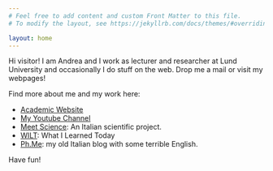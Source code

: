 ```yaml
---
# Feel free to add content and custom Front Matter to this file.
# To modify the layout, see https://jekyllrb.com/docs/themes/#overriding-theme-defaults

layout: home
---
```

Hi visitor! I am Andrea and I work as lecturer and researcher at Lund University and occasionally I do stuff on the web. Drop me a mail or visit my webpages!

Find more about me and my work here:
- [Academic Website](http://matfys.lth.se/staff/andrea.idini)
- [My Youtube Channel](https://www.youtube.com/c/AndreaIdini)
- [Meet Science](https://twitch.tv/meetscience): An Italian scientific project.
- [WILT](http://wilt.phme.it): What I Learned Today
- [Ph.Me](http://www.phme.it): my old Italian blog with some terrible English.

Have fun!
